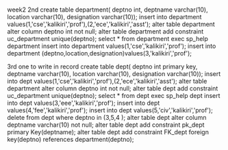 # 
week2
2nd 
create table department(
deptno int,
deptname varchar(10),
location varchar(10),
designation varchar(10));
insert into  department values(1,'cse','kalikiri','prof'),(2,'ece','kalikiri','asst');
alter table department
alter column deptno int not null;
alter table department add constraint uc_department unique(deptno);
select * from department
exec sp_help department
insert into department values(1,'cse','kalikiri','prof');
insert into department (deptno,location,designation)values(3,'kalikiri','prof');


3rd one to write in record
create table dept(
deptno int primary key,
deptname varchar(10),
location varchar(10),
designation varchar(10));
insert into  dept values(1,'cse','kalikiri','prof'),(2,'ece','kalikiri','asst');
alter table department
alter column deptno int not null;
alter table dept add constraint uc_department unique(deptno);
select * from dept
exec sp_help dept
insert into dept values(3,'eee','kalikiri','prof');
insert into dept values(4,'fee','kalikiri','prof');
insert into dept values(5,'civ','kalikiri','prof');
delete from dept where  deptno in (3,5,4  );
alter table dept alter column deptname varchar(10) not null;
alter table dept add constraint pk_dept primary Key(deptname);
alter table dept add constraint FK_dept foreign key(deptno) references department(deptno);
